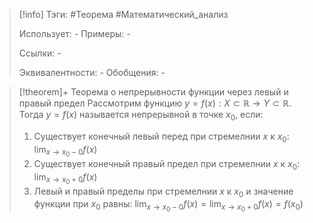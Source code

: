 > [!info]
> Тэги: #Теорема #Математический_анализ   
> 
> Использует: *-*
> Примеры: *-*
> 
> Ссылки: *-*
> 
> Эквивалентности: *-*
> Обобщения: *-*

> [!theorem]+ Теорема о непрерывности функции через левый и правый предел
> Рассмотрим функцию $y = f(x):X \subset \mathbb{R}\rightarrow Y \subset \mathbb{R}$. Тогда $y = f(x)$ называется непрерывной в точке $x_0$, если:
> 1. Существует конечный левый перед при стремелнии $x$ к $x_0$: $\displaystyle\lim_{x \to x_0 - 0} f(x)$
> 2. Существует конечный правый предел при стремелнии $x$ к $x_0$: $\displaystyle\lim_{x \to x_0 + 0} f(x)$
> 3. Левый и правый пределы при стремелнии $x$ к $x_0$ и значение функции при $x_0$ равны: $\displaystyle\lim_{x \to x_0 - 0} f(x) = \lim_{x \to x_0 + 0} f(x) = f(x_0)$
